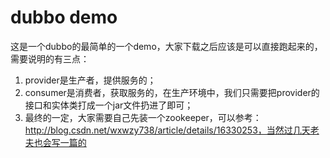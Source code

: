 # dubbo demo

这是一个dubbo的最简单的一个demo，大家下载之后应该是可以直接跑起来的，需要说明的有三点：

1. provider是生产者，提供服务的；
2. consumer是消费者，获取服务的，在生产环境中，我们只需要把provider的接口和实体类打成一个jar文件扔进了即可；
3. 最终的一定，大家需要自己先装一个zookeeper，可以参考：http://blog.csdn.net/wxwzy738/article/details/16330253，当然过几天老夫也会写一篇的
